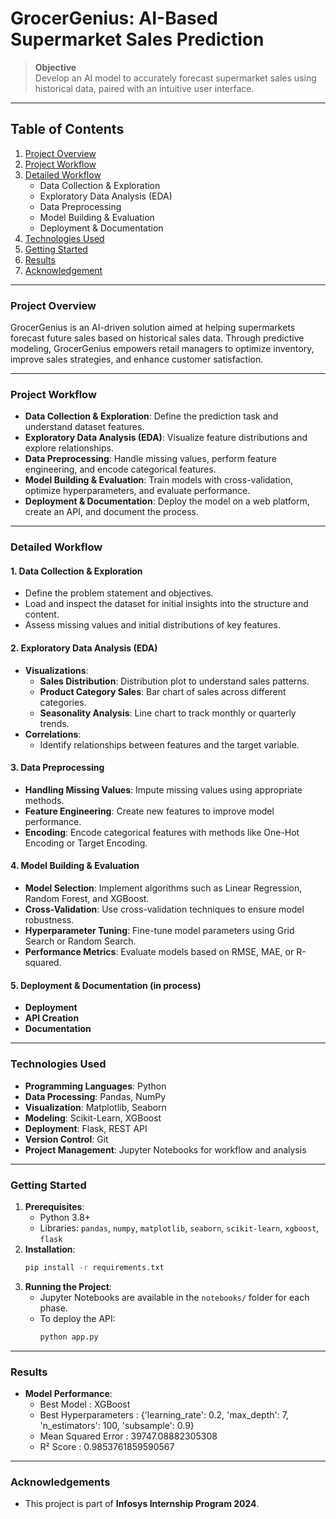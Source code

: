 # **GrocerGenius: AI-Based Supermarket Sales Prediction**

> **Objective**  
> Develop an AI model to accurately forecast supermarket sales using historical data, paired with an intuitive user interface.

---

## **Table of Contents**
1. [Project Overview](#project-overview)
2. [Project Workflow](#project-workflow)
3. [Detailed Workflow](#detailed-workflow)
   - Data Collection & Exploration
   - Exploratory Data Analysis (EDA)
   - Data Preprocessing
   - Model Building & Evaluation
   - Deployment & Documentation
4. [Technologies Used](#technologies-used)
5. [Getting Started](#getting-started)
6. [Results](#results)
7. [Acknowledgement](#acknowledgements)

---

### **Project Overview**
GrocerGenius is an AI-driven solution aimed at helping supermarkets forecast future sales based on historical sales data. Through predictive modeling, GrocerGenius empowers retail managers to optimize inventory, improve sales strategies, and enhance customer satisfaction.

---

### **Project Workflow**
- **Data Collection & Exploration**: Define the prediction task and understand dataset features.
- **Exploratory Data Analysis (EDA)**: Visualize feature distributions and explore relationships.
- **Data Preprocessing**: Handle missing values, perform feature engineering, and encode categorical features.
- **Model Building & Evaluation**: Train models with cross-validation, optimize hyperparameters, and evaluate performance.
- **Deployment & Documentation**: Deploy the model on a web platform, create an API, and document the process.

---

### **Detailed Workflow**

#### 1. **Data Collection & Exploration**
   - Define the problem statement and objectives.
   - Load and inspect the dataset for initial insights into the structure and content.
   - Assess missing values and initial distributions of key features.

#### 2. **Exploratory Data Analysis (EDA)**
   - **Visualizations**:
      - **Sales Distribution**: Distribution plot to understand sales patterns.
      - **Product Category Sales**: Bar chart of sales across different categories.
      - **Seasonality Analysis**: Line chart to track monthly or quarterly trends.
   - **Correlations**:
      - Identify relationships between features and the target variable.

#### 3. **Data Preprocessing**
   - **Handling Missing Values**: Impute missing values using appropriate methods.
   - **Feature Engineering**: Create new features to improve model performance.
   - **Encoding**: Encode categorical features with methods like One-Hot Encoding or Target Encoding.

#### 4. **Model Building & Evaluation**
   - **Model Selection**: Implement algorithms such as Linear Regression, Random Forest, and XGBoost.
   - **Cross-Validation**: Use cross-validation techniques to ensure model robustness.
   - **Hyperparameter Tuning**: Fine-tune model parameters using Grid Search or Random Search.
   - **Performance Metrics**: Evaluate models based on RMSE, MAE, or R-squared.

#### 5. **Deployment & Documentation** (in process)
   - **Deployment**
   - **API Creation**
   - **Documentation**

---

### **Technologies Used**
- **Programming Languages**: Python
- **Data Processing**: Pandas, NumPy
- **Visualization**: Matplotlib, Seaborn
- **Modeling**: Scikit-Learn, XGBoost
- **Deployment**: Flask, REST API
- **Version Control**: Git
- **Project Management**: Jupyter Notebooks for workflow and analysis

---

### **Getting Started**
1. **Prerequisites**:
   - Python 3.8+
   - Libraries: `pandas`, `numpy`, `matplotlib`, `seaborn`, `scikit-learn`, `xgboost`, `flask`
2. **Installation**:
   ```bash
   pip install -r requirements.txt
   ```
3. **Running the Project**:
   - Jupyter Notebooks are available in the `notebooks/` folder for each phase.
   - To deploy the API:
     ```bash
     python app.py
     ```

---

### **Results**
- **Model Performance**:
   - Best Model : XGBoost
   - Best Hyperparameters : {'learning_rate': 0.2, 'max_depth': 7, 'n_estimators': 100, 'subsample': 0.9}
   - Mean Squared Error : 39747.08882305308
   - R² Score : 0.9853761859590567
---

### **Acknowledgements**
- This project is part of **Infosys Internship Program 2024**.
